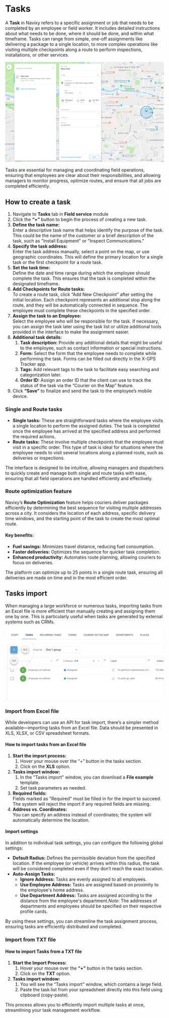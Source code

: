 # Tasks

A **Task** in Navixy refers to a specific assignment or job that needs to be completed by an employee or field worker. It includes detailed instructions about what needs to be done, where it should be done, and within what timeframe. Tasks can range from simple, one-off assignments like delivering a package to a single location, to more complex operations like visiting multiple checkpoints along a route to perform inspections, installations, or other services.

![](attachments/image-20240815-215838.png)

Tasks are essential for managing and coordinating field operations, ensuring that employees are clear about their responsibilities, and allowing managers to monitor progress, optimize routes, and ensure that all jobs are completed efficiently.

## How to create a task

1. Navigate to **Tasks** tab in **Field service** module
2. Click the **“+”** button to begin the process of creating a new task.
3. **Define the task name:**\
   Enter a descriptive task name that helps identify the purpose of the task. This could be the name of the customer or a brief description of the task, such as "Install Equipment" or "Inspect Communications."
4. **Specify the task address:**\
   Enter the task address manually, select a point on the map, or use geographic coordinates. This will define the primary location for a single task or the first checkpoint for a route task.
5. **Set the task time:**\
   Define the date and time range during which the employee should complete the task. This ensures that the task is completed within the designated timeframe.
6. **Add Checkpoints for Route tasks:**\
   To create a route task, click “Add New Checkpoint” after setting the initial location. Each checkpoint represents an additional stop along the route, and they will be automatically connected in sequence. The employee must complete these checkpoints in the specified order.
7. **Assign the task to an Employee:**\
   Select the employee who will be responsible for the task. If necessary, you can assign the task later using the task list or utilize additional tools provided in the interface to make the assignment easier.
8. **Additional task details:**
   1. **Task description:** Provide any additional details that might be useful to the employee, such as contact information or special instructions.
   2. **Form:** Select the form that the employee needs to complete while performing the task. Forms can be filled out directly in the X-GPS Tracker app.
   3. **Tags:** Add relevant tags to the task to facilitate easy searching and categorization later.
   4. **Order ID:** Assign an order ID that the client can use to track the status of the task via the “Courier on the Map” feature.
9. Click **“Save”** to finalize and send the task to the employee’s mobile device.

### Single and Route tasks

* **Single tasks:** These are straightforward tasks where the employee visits a single location to perform the assigned duties. The task is completed once the employee has arrived at the specified address and performed the required actions.
* **Route tasks:** These involve multiple checkpoints that the employee must visit in a specific order. This type of task is ideal for situations where the employee needs to visit several locations along a planned route, such as deliveries or inspections.

The interface is designed to be intuitive, allowing managers and dispatchers to quickly create and manage both single and route tasks with ease, ensuring that all field operations are handled efficiently and effectively.

### Route optimization feature

Navixy’s **Route Optimization** feature helps couriers deliver packages efficiently by determining the best sequence for visiting multiple addresses across a city. It considers the location of each address, specific delivery time windows, and the starting point of the task to create the most optimal route.

#### Key benefits:

* **Fuel savings:** Minimizes travel distance, reducing fuel consumption.
* **Faster deliveries:** Optimizes the sequence for quicker task completion.
* **Enhanced productivity:** Automates route planning, allowing couriers to focus on deliveries.

The platform can optimize up to 25 points in a single route task, ensuring all deliveries are made on time and in the most efficient order.

## Tasks import

When managing a large workforce or numerous tasks, importing tasks from an Excel file is more efficient than manually creating and assigning them one by one. This is particularly useful when tasks are generated by external systems such as CRMs.

![](attachments/image-20240815-220011.png)

### Import from Excel file

While developers can use an API for task import, there’s a simpler method available—importing tasks from an Excel file. Data should be presented in XLS, XLSX, or CSV spreadsheet formats.

#### How to import tasks from an Excel file

1. **Start the import process:**
   1. Hover your mouse over the “+” button in the tasks section.
   2. Click on the **XLS** option.
2. **Tasks import window:**
   1. In the "Tasks import" window, you can download a **File example** template.
   2. Set task parameters as needed.
3. **Required fields:**\
   Fields marked as "Required" must be filled in for the import to succeed. The system will reject the import if any required fields are missing.
4. **Address vs. Coordinates:**\
   You can specify an address instead of coordinates; the system will automatically determine the location.

#### Import settings

In addition to individual task settings, you can configure the following global settings:

* **Default Radius:** Defines the permissible deviation from the specified location. If the employee (or vehicle) arrives within this radius, the task will be considered completed even if they don’t reach the exact location.
* **Auto-Assign Tasks:**
  * **Ignore Address:** Tasks are evenly assigned to all employees.
  * **Use Employee Address:** Tasks are assigned based on proximity to the employee's home address.
  * **Use Department Address:** Tasks are assigned according to the distance from the employee's department._Note:_ The addresses of departments and employees should be specified on their respective profile cards.

By using these settings, you can streamline the task assignment process, ensuring tasks are efficiently distributed and completed.

### Import from TXT file

#### How to import Tasks from a TXT file

1. **Start the Import Process:**
   1. Hover your mouse over the **“+”** button in the tasks section.
   2. Click on the **TXT** option.
2. **Tasks import window:**
   1. You will see the “Tasks import” window, which contains a large field.
   2. Paste the task list from your spreadsheet directly into this field using clipboard (copy-paste).

This process allows you to efficiently import multiple tasks at once, streamlining your task management workflow.
